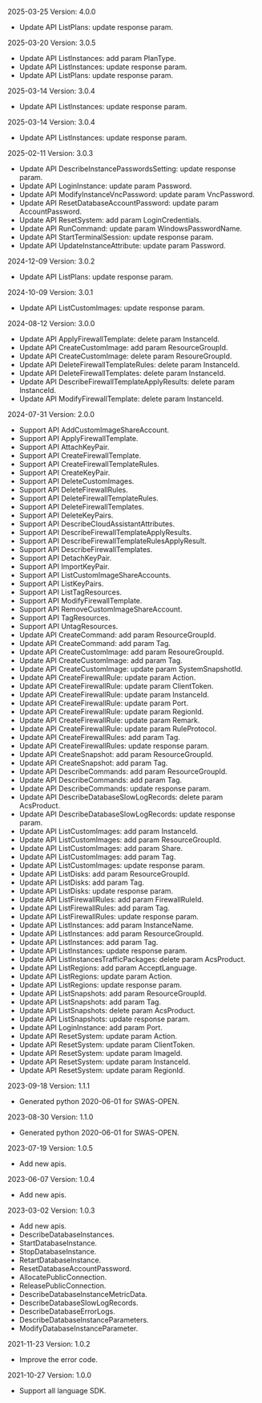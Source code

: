 2025-03-25 Version: 4.0.0
- Update API ListPlans: update response param.


2025-03-20 Version: 3.0.5
- Update API ListInstances: add param PlanType.
- Update API ListInstances: update response param.
- Update API ListPlans: update response param.


2025-03-14 Version: 3.0.4
- Update API ListInstances: update response param.


2025-03-14 Version: 3.0.4
- Update API ListInstances: update response param.


2025-02-11 Version: 3.0.3
- Update API DescribeInstancePasswordsSetting: update response param.
- Update API LoginInstance: update param Password.
- Update API ModifyInstanceVncPassword: update param VncPassword.
- Update API ResetDatabaseAccountPassword: update param AccountPassword.
- Update API ResetSystem: add param LoginCredentials.
- Update API RunCommand: update param WindowsPasswordName.
- Update API StartTerminalSession: update response param.
- Update API UpdateInstanceAttribute: update param Password.


2024-12-09 Version: 3.0.2
- Update API ListPlans: update response param.


2024-10-09 Version: 3.0.1
- Update API ListCustomImages: update response param.


2024-08-12 Version: 3.0.0
- Update API ApplyFirewallTemplate: delete param InstanceId.
- Update API CreateCustomImage: add param ResourceGroupId.
- Update API CreateCustomImage: delete param ResoureGroupId.
- Update API DeleteFirewallTemplateRules: delete param InstanceId.
- Update API DeleteFirewallTemplates: delete param InstanceId.
- Update API DescribeFirewallTemplateApplyResults: delete param InstanceId.
- Update API ModifyFirewallTemplate: delete param InstanceId.


2024-07-31 Version: 2.0.0
- Support API AddCustomImageShareAccount.
- Support API ApplyFirewallTemplate.
- Support API AttachKeyPair.
- Support API CreateFirewallTemplate.
- Support API CreateFirewallTemplateRules.
- Support API CreateKeyPair.
- Support API DeleteCustomImages.
- Support API DeleteFirewallRules.
- Support API DeleteFirewallTemplateRules.
- Support API DeleteFirewallTemplates.
- Support API DeleteKeyPairs.
- Support API DescribeCloudAssistantAttributes.
- Support API DescribeFirewallTemplateApplyResults.
- Support API DescribeFirewallTemplateRulesApplyResult.
- Support API DescribeFirewallTemplates.
- Support API DetachKeyPair.
- Support API ImportKeyPair.
- Support API ListCustomImageShareAccounts.
- Support API ListKeyPairs.
- Support API ListTagResources.
- Support API ModifyFirewallTemplate.
- Support API RemoveCustomImageShareAccount.
- Support API TagResources.
- Support API UntagResources.
- Update API CreateCommand: add param ResourceGroupId.
- Update API CreateCommand: add param Tag.
- Update API CreateCustomImage: add param ResoureGroupId.
- Update API CreateCustomImage: add param Tag.
- Update API CreateCustomImage: update param SystemSnapshotId.
- Update API CreateFirewallRule: update param Action.
- Update API CreateFirewallRule: update param ClientToken.
- Update API CreateFirewallRule: update param InstanceId.
- Update API CreateFirewallRule: update param Port.
- Update API CreateFirewallRule: update param RegionId.
- Update API CreateFirewallRule: update param Remark.
- Update API CreateFirewallRule: update param RuleProtocol.
- Update API CreateFirewallRules: add param Tag.
- Update API CreateFirewallRules: update response param.
- Update API CreateSnapshot: add param ResourceGroupId.
- Update API CreateSnapshot: add param Tag.
- Update API DescribeCommands: add param ResourceGroupId.
- Update API DescribeCommands: add param Tag.
- Update API DescribeCommands: update response param.
- Update API DescribeDatabaseSlowLogRecords: delete param AcsProduct.
- Update API DescribeDatabaseSlowLogRecords: update response param.
- Update API ListCustomImages: add param InstanceId.
- Update API ListCustomImages: add param ResourceGroupId.
- Update API ListCustomImages: add param Share.
- Update API ListCustomImages: add param Tag.
- Update API ListCustomImages: update response param.
- Update API ListDisks: add param ResourceGroupId.
- Update API ListDisks: add param Tag.
- Update API ListDisks: update response param.
- Update API ListFirewallRules: add param FirewallRuleId.
- Update API ListFirewallRules: add param Tag.
- Update API ListFirewallRules: update response param.
- Update API ListInstances: add param InstanceName.
- Update API ListInstances: add param ResourceGroupId.
- Update API ListInstances: add param Tag.
- Update API ListInstances: update response param.
- Update API ListInstancesTrafficPackages: delete param AcsProduct.
- Update API ListRegions: add param AcceptLanguage.
- Update API ListRegions: update param Action.
- Update API ListRegions: update response param.
- Update API ListSnapshots: add param ResourceGroupId.
- Update API ListSnapshots: add param Tag.
- Update API ListSnapshots: delete param AcsProduct.
- Update API ListSnapshots: update response param.
- Update API LoginInstance: add param Port.
- Update API ResetSystem: update param Action.
- Update API ResetSystem: update param ClientToken.
- Update API ResetSystem: update param ImageId.
- Update API ResetSystem: update param InstanceId.
- Update API ResetSystem: update param RegionId.


2023-09-18 Version: 1.1.1
- Generated python 2020-06-01 for SWAS-OPEN.

2023-08-30 Version: 1.1.0
- Generated python 2020-06-01 for SWAS-OPEN.

2023-07-19 Version: 1.0.5
- Add new apis.

2023-06-07 Version: 1.0.4
- Add new apis.

2023-03-02 Version: 1.0.3
- Add new apis.
- DescribeDatabaseInstances.
- StartDatabaseInstance.
- StopDatabaseInstance.
- RetartDatabaseInstance.
- ResetDatabaseAccountPassword.
- AllocatePublicConnection.
- ReleasePublicConnection.
- DescribeDatabaseInstanceMetricData.
- DescribeDatabaseSlowLogRecords.
- DescribeDatabaseErrorLogs.
- DescribeDatabaseInstanceParameters.
- ModifyDatabaseInstanceParameter.

2021-11-23 Version: 1.0.2
- Improve the error code.

2021-10-27 Version: 1.0.0
- Support all language SDK.


